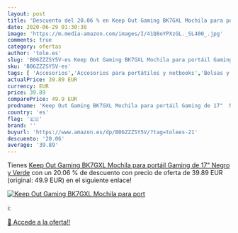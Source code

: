 ```yaml
---
layout: post
title: 'Descuento del 20.06 % en Keep Out Gaming BK7GXL Mochila para port'
date: 2020-06-29 01:30:38
image: 'https://m.media-amazon.com/images/I/41Q8oYPXzGL._SL400_.jpg'
comments: true
category: ofertas
author: 'tole.es'
slug: 'B06ZZZSY5V-es Keep Out Gaming BK7GXL Mochila para portáil Gaming de 17"...'
sku: 'B06ZZZSY5V-es'
tags: [ 'Accesorios','Accesorios para portátiles y netbooks','Bolsas y fundas para portátiles y netbooks','Informática','Juegos y Accesorios para PC','Mochilas para portátiles y netbooks','Videojuegos','mochila', ]
actualPrice: 39.89 EUR
currency: EUR
price: 39.89
comparePrice: 49.9 EUR
prodname: 'Keep Out Gaming BK7GXL Mochila para portáil Gaming de 17"  Negro y Verde'
country: 'es'
flag: '🇪🇸'
brand: ''
buyurl: 'https://www.amazon.es/dp/B06ZZZSY5V/?tag=tolees-21'
descuento: '20.06'
average: '39.89'
---
```


Tienes [Keep Out Gaming BK7GXL Mochila para portáil Gaming de 17"  Negro y Verde](https://www.amazon.es/dp/B06ZZZSY5V/?tag=tolees-21) con un 20.06 % de descuento con precio de oferta de 39.89 EUR (original: 49.9 EUR) en el siguiente enlace!

[![Keep Out Gaming BK7GXL Mochila para port](https://m.media-amazon.com/images/I/41Q8oYPXzGL._SL400_.jpg)](https://www.amazon.es/dp/B06ZZZSY5V/?tag=tolees-21)

ℹ️:


[🛒 Accede a la oferta!!](https://www.amazon.es/dp/B06ZZZSY5V/?tag=tolees-21)

